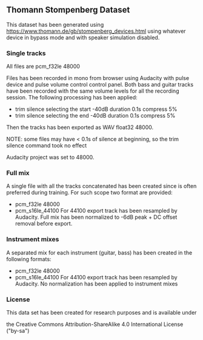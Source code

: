 ## Thomann Stompenberg Dataset

This dataset has been generated using https://www.thomann.de/gb/stompenberg_devices.html
using whatever device in bypass mode and with speaker simulation disabled.

### Single tracks

All files are pcm_f32le 48000

Files has been recorded in mono from browser using Audacity with pulse device and pulse volume control control panel.
Both bass and guitar tracks have been recorded with the same volume levels for all the recording session.
The following processing has been applied:
- trim silence selecting the start -40dB duration 0.1s compress 5%
- trim silence selecting the end -40dB duration 0.1s compress 5%

Then the tracks has been exported as WAV float32 48000.

NOTE: some files may have < 0.1s of silence at beginning, so the trim silence command
took no effect

Audacity project was set to 48000.

### Full mix

A single file with all the tracks concatenated has been created since
is often preferred during training. For such scope two format are provided:
- pcm_f32le 48000
- pcm_s16le_44100
For 44100 export track has been resampled by Audacity.
Full mix has been normalized to -6dB peak + DC offset removal before export.

### Instrument mixes

A separated mix for each instrument (guitar, bass) has been created in the following
formats:
- pcm_f32le 48000
- pcm_s16le_44100
For 44100 export track has been resampled by Audacity.
No normalization has been applied to instrument mixes

### License

This data set has been created for research purposes and is available under

the Creative Commons Attribution-ShareAlike 4.0 International License ("by-sa")
